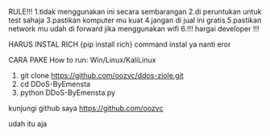 RULE!!!
1.tidak menggunakan ini secara sembarangan
2.di peruntukan untuk test sahaja 
3.pastikan komputer mu kuat
4.jangan di jual ini gratis
5.pastikan network mu udah di forward jika menggunakan wifi
6.!!! hargai developer !!!

HARUS INSTAL RICH
{pip install rich} command
instal ya nanti eror

CARA PAKE 
How to run: Win/Linux/KaliLinux

1. git clone https://github.com/oozvc/ddos-ziole.git
2. cd DDoS-ByEmensta
3. python DDoS-ByEmensta.py


kunjungi github saya 
https://github.com/oozvc

udah itu aja

